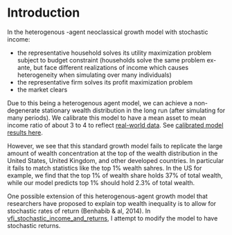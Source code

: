 # Introduction

In the heterogenous -agent neoclassical growth model with stochastic income:
- the representative household solves its utility maximization problem subject to budget constraint (households solve the same problem ex-ante, but face different realizations of income which causes heterogeneity when simulating over many individuals)
- the representative firm solves its profit maximization problem
- the market clears

Due to this being a heterogenous  agent model, we can achieve a non-degenerate stationary wealth distribution in the long run (after simulating for many periods). 
We calibrate this model to have a mean asset to mean income ratio of about 3 to 4 to reflect [real-world data](https://en.wikipedia.org/wiki/Affluence_in_the_United_States#:~:text=In%20the%20United%20States%2C%20as,household%20net%20worth%20is%20%24692%2C100.). 
See [calibrated model results here](https://github.com/tyrneh/sample_python_code/blob/main/WIP_neoclassical_growth_model/vfi_stochastic_income.ipynb).

However, we see that this standard growth model fails to replicate the large amount of wealth concentration at the top of the wealth distribution in the United States, United Kingdom, and other developed countries. In particular it fails to match statistics like the top 1% wealth sahres. In the US for example, we find that the top 1% of wealth share holds 37% of total wealth, while our model predicts top 1% should hold 2.3% of total wealth. 

One possible extension of this heterogenous-agent growth model that researchers have proposed to explain top wealth inequality is to allow for stochastic rates of return (Benhabib & al, 2014). In [vfi_stochastic_income_and_returns](https://github.com/tyrneh/sample_python_code/blob/main/WIP_neoclassical_growth_model/vfi_stochastic_income_and_returns.ipynb), I attempt to modify the model to have stochastic returns. 
